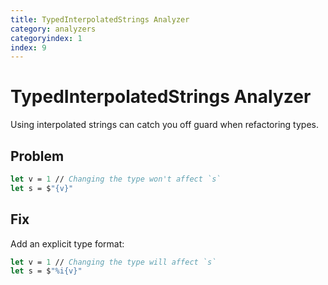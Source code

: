 ```yaml
---
title: TypedInterpolatedStrings Analyzer
category: analyzers
categoryindex: 1
index: 9
---
```


# TypedInterpolatedStrings Analyzer

Using interpolated strings can catch you off guard when refactoring types.

## Problem

```fsharp
let v = 1 // Changing the type won't affect `s`
let s = $"{v}"
```

## Fix

Add an explicit type format:

```fsharp
let v = 1 // Changing the type will affect `s`
let s = $"%i{v}"
```
